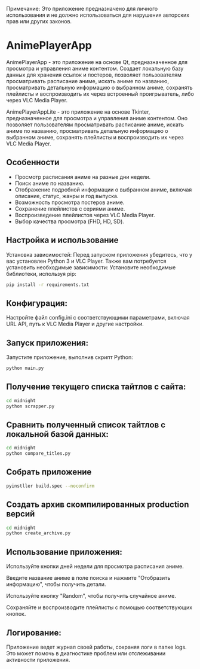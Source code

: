 Примечание: Это приложение предназначено для личного использования и не должно использоваться для нарушения авторских прав или других законов.

# AnimePlayerApp
AnimePlayerApp - это приложение на основе Qt, предназначенное для просмотра и управления аниме контентом. Создает локальную базу данных для хранения ссылок и постеров, позволяет пользователям просматривать расписание аниме, искать аниме по названию, просматривать детальную информацию о выбранном аниме, сохранять плейлисты и воспроизводить их через встроенный проигрыватель, либо через VLC Media Player.

AnimePlayerAppLite - это приложение на основе Tkinter, предназначенное для просмотра и управления аниме контентом. Оно позволяет пользователям просматривать расписание аниме, искать аниме по названию, просматривать детальную информацию о выбранном аниме, сохранять плейлисты и воспроизводить их через VLC Media Player.

## Особенности
- Просмотр расписания аниме на разные дни недели.
- Поиск аниме по названию.
- Отображение подробной информации о выбранном аниме, включая описание, статус, жанры и год выпуска.
- Возможность просмотра постеров аниме.
- Сохранение плейлистов с сериями аниме.
- Воспроизведение плейлистов через VLC Media Player.
- Выбор качества просмотра (FHD, HD, SD).

## Настройка и использование
Установка зависимостей:
Перед запуском приложения убедитесь, что у вас установлен Python 3 и VLC Player. Также вам потребуется установить необходимые зависимости:
Установите необходимые библиотеки, используя pip:

```bash
pip install -r requirements.txt
```
## Конфигурация:
Настройте файл config.ini с соответствующими параметрами, включая URL API, путь к VLC Media Player и другие настройки.

## Запуск приложения:
Запустите приложение, выполнив скрипт Python:

```bash
python main.py
```

## Получение текущего списка тайтлов с сайта:
```bash
cd midnight
python scrapper.py
```

## Сравнить полученный список тайтлов с локальной базой данных:
```bash
cd midnight
python compare_titles.py
```

## Собрать приложение
```bash
pyinstller build.spec --noconfirm
```

## Создать архив скомпилированных production версий
```bash
cd midnight
python create_archive.py
```

## Использование приложения:

Используйте кнопки дней недели для просмотра расписания аниме.

Введите название аниме в поле поиска и нажмите "Отобразить информацию", чтобы получить детали.

Используйте кнопку "Random", чтобы получить случайное аниме.

Сохраняйте и воспроизводите плейлисты с помощью соответствующих кнопок.

## Логирование:
Приложение ведет журнал своей работы, сохраняя логи в папке logs. Это может помочь в диагностике проблем или отслеживании активности приложения.
